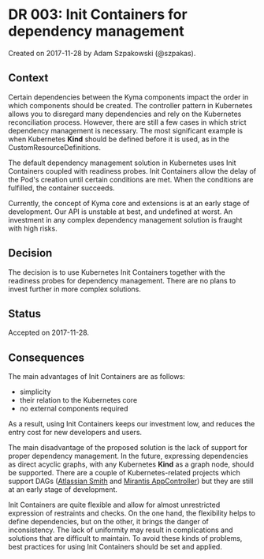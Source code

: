 # DR 003: Init Containers for dependency management

Created on 2017-11-28 by Adam Szpakowski (@szpakas).

## Context

Certain dependencies between the Kyma components impact the order in which components should be created. The controller pattern in Kubernetes allows you to disregard many dependencies and rely on the Kubernetes reconciliation process. However, there are still a few cases in which strict dependency management is necessary. The most significant example is when Kubernetes **Kind** should be defined before it is used, as in the CustomResourceDefinitions.

The default dependency management solution in Kubernetes uses Init Containers coupled with readiness probes.
Init Containers allow the delay of the Pod's creation until certain conditions are met. When the conditions are fulfilled, the container succeeds.

Currently, the concept of Kyma core and extensions is at an early stage of development. Our API is unstable at best, and undefined at worst. An investment in any complex dependency management solution is fraught with high risks.

## Decision

The decision is to use Kubernetes Init Containers together with the readiness probes for dependency management. There are no plans to invest further in more complex solutions.

## Status

Accepted on 2017-11-28.

## Consequences

The main advantages of Init Containers are as follows:
- simplicity
- their relation to the Kubernetes core
- no external components required

As a result, using Init Containers keeps our investment low, and reduces the entry cost for new developers and users.

The main disadvantage of the proposed solution is the lack of support for proper dependency management. In the future, expressing dependencies as direct acyclic graphs, with any Kubernetes **Kind** as a graph node, should be supported. There are a couple of Kubernetes-related projects which support DAGs ([Atlassian Smith](https://github.com/atlassian/smith) and [Mirantis AppController](https://github.com/Mirantis/k8s-AppController)) but they are still at an early stage of development.

Init Containers are quite flexible and allow for almost unrestricted expression of restraints and checks. On the one hand, the flexibility helps to define dependencies, but on the other, it brings the danger of inconsistency. The lack of uniformity may result in complications and solutions that are difficult to maintain. To avoid these kinds of problems, best practices for using Init Containers should be set and applied.
